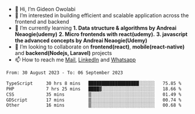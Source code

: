 - 👋 Hi, I’m Gideon Owolabi
- 👀 I’m interested in building efficient and scalable application across the frontend and backend
- 🌱 I’m currently learning <b>1. Data structure & algorithms by Andreai Neaogie(udemy)</b> <b>2. Micro frontends with react(udemy).</b>  <b>3. javascript the advanced concepts by Andreai Neaogie(Udemy)</b>
- 💞️ I’m looking to collaborate on <b>frontend(react)</b>, <b>mobile(react-native)</b> and <b>backend(Nodejs, Laravel)</b> projects
- 📫 How to reach me <a href="mailto:gideoniyin2021@gmail.com">Mail</a>, <a href="https://www.linkedin.com/in/gideon-owolabi-9b667a232/">LinkedIn</a> and <a href="https://wa.me/2348055377085">Whatsapp</a>

<!---
gude1/gude1 is a ✨ special ✨ repository because its `README.md` (this file) appears on your GitHub profile.
You can click the Preview link to take a look at your changes.
--->

<!--START_SECTION:waka-->

```txt
From: 30 August 2023 - To: 06 September 2023

TypeScript     30 hrs 8 mins   ███████████████████░░░░░░   75.85 %
PHP            7 hrs 25 mins   ████▓░░░░░░░░░░░░░░░░░░░░   18.66 %
CSS            35 mins         ▒░░░░░░░░░░░░░░░░░░░░░░░░   01.49 %
GDScript       17 mins         ▒░░░░░░░░░░░░░░░░░░░░░░░░   00.74 %
Other          16 mins         ▒░░░░░░░░░░░░░░░░░░░░░░░░   00.68 %
```

<!--END_SECTION:waka-->
